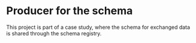 # Producer for the schema

This project is part of a case study, where the schema for exchanged data is shared through the schema registry.